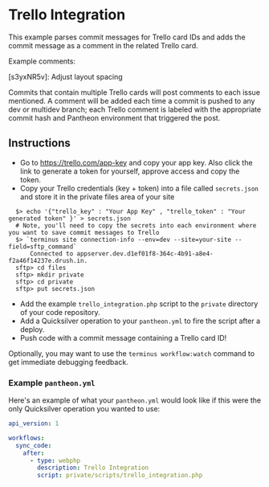 # Trello Integration #

This example parses commit messages for Trello card IDs and adds the commit message as a comment in the related Trello card.

Example comments:

  [s3yxNR5v]: Adjust layout spacing

Commits that contain multiple Trello cards will post comments to each issue mentioned. A comment will be added each time a commit is pushed to any dev or multidev branch; each Trello comment is labeled with the appropriate commit hash and Pantheon environment that triggered the post.

## Instructions ##

- Go to https://trello.com/app-key and copy your app key. Also click the link to generate a token for yourself, approve access and copy the token.
- Copy your Trello credentials (key + token) into a file called `secrets.json` and store it in the private files area of your site

```shell
  $> echo '{"trello_key" : "Your App Key" , "trello_token" : "Your generated token" }' > secrets.json
  # Note, you'll need to copy the secrets into each environment where you want to save commit messages to Trello
  $> `terminus site connection-info --env=dev --site=your-site --field=sftp_command`
      Connected to appserver.dev.d1ef01f8-364c-4b91-a8e4-f2a46f14237e.drush.in.
  sftp> cd files
  sftp> mkdir private
  sftp> cd private
  sftp> put secrets.json

```
- Add the example `trello_integration.php` script to the `private` directory of your code repository.
- Add a Quicksilver operation to your `pantheon.yml` to fire the script after a deploy.
- Push code with a commit message containing a Trello card ID!

Optionally, you may want to use the `terminus workflow:watch` command to get immediate debugging feedback.

### Example `pantheon.yml` ###

Here's an example of what your `pantheon.yml` would look like if this were the only Quicksilver operation you wanted to use:

```yaml
api_version: 1

workflows:
  sync_code:
    after:
      - type: webphp
        description: Trello Integration
        script: private/scripts/trello_integration.php
```
